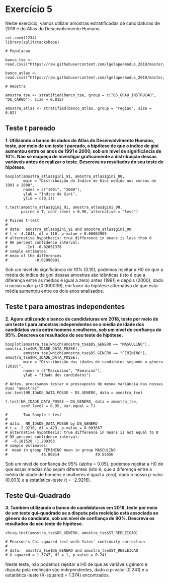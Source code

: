 # Exercício 5

Neste exercício, vamos utilizar amostras estratificadas de candidaturas de 2018 e do Atlas do Desenvolvimento Humano.

```
set.seed(1234)
library(splitstackshape)

# Populacao

banco_tse <- read.csv2("https://raw.githubusercontent.com/lgelape/modus_2019/master/Bancos/candidatos2018_filtrado.csv")

banco_atlas <- read.csv2("https://raw.githubusercontent.com/lgelape/modus_2019/master/Bancos/AtlasBrasil_modus2019.csv")

# Amostra

amostra_tse <- stratified(banco_tse, group = c("DS_GRAU_INSTRUCAO", "DS_CARGO"), size = 0.015)

amostra_atlas <- stratified(banco_atlas, group = "regiao", size = 0.02)
```

## Teste t pareado

**1. Utilizando o banco de dados do Atlas do Desenvolvimento Humano, teste, por meio de um teste t pareado, a hipótese de que o índice de gini aumentou entre os anos de 1991 e 2000, sob um nível de significância de 10%. Não se esqueça de investigar graficamente a distribuição dessas variáveis antes de realizar o teste. Descreva os resultados do seu teste de hipótese.**

```
boxplot(amostra_atlas$gini_91, amostra_atlas$gini_00,
        main = "Distribuição do Indíce de Gini medido nos censos de 1991 e 2000",
        names = c("1991", "2000"),
        ylab = "Índice de Gini",
        ylim = c(0,1))

t.test(amostra_atlas$gini_91, amostra_atlas$gini_00, 
       paired = T, conf.level = 0.90, alternative = "less")
       
# Paired t-test
# 
# data:  amostra_atlas$gini_91 and amostra_atlas$gini_00
# t = -4.1041, df = 110, p-value = 0.00003909
# alternative hypothesis: true difference in means is less than 0
# 90 percent confidence interval:
#        -Inf -0.02051378
# sample estimates:
# mean of the differences 
#            -0.02990991 
```
Sob um nível de significância de 10% (0.10), podemos rejeitar a H0 de que a média do índice de gini dessas amostras são idênticas (isto é que a diferença entre as médias é igual a zero) antes (1991) e depois (2000), dado o nosso valor-p (0.000039), em favor da hipótese alternativa de que esta média aumentou entre os dois anos analisados.

## Teste t para amostras independentes

**2. Agora utilizando o banco de candidaturas em 2018, teste por meio de um teste t para amostras independentes se a média de idade dos candidatos varia entre homens e mulheres, sob um nível de confiança de 95%. Descreva os resultados do seu teste de hipótese.**

```
boxplot(amostra_tse[which(amostra_tse$DS_GENERO == "MASCULINO"), amostra_tse$NR_IDADE_DATA_POSSE], 
        amostra_tse[which(amostra_tse$DS_GENERO == "FEMININO"), amostra_tse$NR_IDADE_DATA_POSSE],
        main = "Distribuição das idades de candidatos segundo o gênero (2018)",
        names = c("Masculino", "Feminino"),
        ylab = "Idade dos candidatos")

# Antes, precisamos testar o pressuposto de mesma variância das nossas duas "amostras" 
var.test(NR_IDADE_DATA_POSSE ~ DS_GENERO, data = amostra_tse)

t.test(NR_IDADE_DATA_POSSE ~ DS_GENERO, data = amostra_tse, 
       conf.level = 0.95, var.equal = T)
       
#       Two Sample t-test
#
# data:  NR_IDADE_DATA_POSSE by DS_GENERO
# t = -2.9216, df = 429, p-value = 0.003667
# alternative hypothesis: true difference in means is not equal to 0
# 95 percent confidence interval:
#  -6.181528 -1.209303
# sample estimates:
#  mean in group FEMININO mean in group MASCULINO 
#               45.86014                49.55556
```

Sob um nível de confiança de 95% (alpha = 0.05), podemos rejeitar a H0 de que essas medias não sejam diferentes (isto é, que a diferença entre a média de idade de homens e mulheres é igual a zero), dado o nosso p-valor (0.003) e a estatística-teste (t = -2.9216).

## Teste Qui-Quadrado

**3. Também utilizando o banco de candidaturas em 2018, teste por meio de um teste qui-quadrado se a disputa pela reeleição está associada ao gênero do candidato, sob um nível de confiança de 90%. Descreva os resultados do seu teste de hipótese.**

```
chisq.test(amostra_tse$DS_GENERO, amostra_tse$ST_REELEICAO)

# Pearson's Chi-squared test with Yates' continuity correction
# 
# data:  amostra_tse$DS_GENERO and amostra_tse$ST_REELEICAO
# X-squared = 1.3747, df = 1, p-value = 0.241
```

Neste teste, não podemos rejeitar a H0 de que as variáveis gênero e disputa pela reeleição são independentes, dado o p-valor (0.241) e a estatística-teste (X-squared = 1.374) encontrados.
